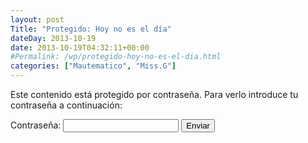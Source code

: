 ```yaml
---
layout: post
Title: "Protegido: Hoy no es el día"
dateDay: 2013-10-19
date: 2013-10-19T04:32:11+00:00
#Permalink: /wp/protegido-hoy-no-es-el-dia.html
categories: ["Mautematico", "Miss.G"]
---
```


<form action="http://blog.mautematico.com/wp-login.php?action=postpass" class="post-password-form" method="post">
<p>Este contenido está protegido por contraseña. Para verlo introduce tu contraseña a continuación:</p>
<p><label for="pwbox-951">Contraseña: <input name="post_password" id="pwbox-951" type="password" size="20" /></label> <input type="submit" name="Submit" value="Enviar" /></p>
</form>
